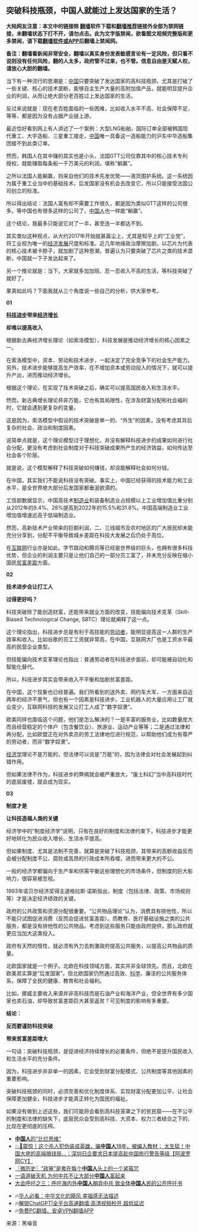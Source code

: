  <!-- 面包屑导航 --> <h2>突破科技瓶颈，中国人就能过上发达国家的生活？</h2> <p class="notice"><b>大陆网友注意：本文中的链接除 <a href="https://github.com/bannedbook/fanqiang" >翻墙</a>软件下载和<a href="https://github.com/killgcd/justmysocks/blob/master/README.md">翻墙推荐</a>链接外全部为禁网链接，未翻墙状态下打不开，请勿点击。此为文字版禁闻，欲看图文视频完整版和更多禁闻，请下载<a href="https://github.com/bannedbook/fanqiang">翻墙软件或APP</a>后翻墙上禁闻网。</p><p>备注：翻墙看新闻非常安全，翻墙以真实身份发表敏感言论有一定风险，但只看不说则没有任何风险，翻的人太多，政府管不过来，也不管。信息自由是天赋人权，请放心大胆的翻墙。</b></p>  <div class="entry"> <p>当下有一种流行的思潮是：<span class='wp_keywordlink_affiliate'><a href="https://www.bannedbook.org/" title="中国" target="_blank">中国</a></span>只要突破了发达国家的高科技瓶颈，尤其是打破了一些关键、核心的技术垄断，能够自主生产大量的高附加值产品，就能明显提升企业的利润，从而让绝大部分老百姓过上发达国家的生活。</p> <p>反过来说就是：现在老百姓面临的一些困难，比如收入水平不高、社会保障不足，等等，都是因为没有占据产业链上游。</p> <p>最近恰好看到网上有人讲述了一个案例：大型LNG船舶，国际订单全部被韩国现代重工、大宇造船、三星重工接走，<a href="https://www.bannedbook.org/bnews/tag/%E4%B8%AD%E5%9B%BD/" class="st_tag internal_tag" rel="tag" title="标签 中国 下的日志">中国</a>唯一具备这一造船能力的沪东中华造船集团接不到此类订单。</p> <p>然而，韩国人在其中赚的其实也是小头，法国GTT公司仅靠其中的核心技术专利授权，就能赚取每条船一千万美元的利润，堪称“躺赢”。</p> <p>之所以法国人能躺赢，则来自他们的技术先发优势——液货围护系统。这一系统因为属于重工业当中的基础技术，后发国家没有机会去改变它，所以只能接受法国公司创立的标准。</p> <p>所以得出结论：法国人富有却不需要工作很久，都是因为类似GTT这样的公司很多。等中国也有很多这样的公司了，<a href="https://www.bannedbook.org/bnews/tag/%e4%b8%ad%e5%9b%bd%e4%ba%ba/" class="st_tag internal_tag" rel="tag" title="标签 中国人 下的日志">中国人</a>也一样能“躺赢”。</p> <p>这个结论，我最多只能说它对了一半，甚至连一半都达不到。</p> <p>其实类似这种观点，从大约2017年开始就甚嚣尘上，尤其是知乎上的“工业党”，将工业视为唯一的<span class='wp_keywordlink'><a href="https://www.bannedbook.org/forum2/topic869.html" title="宪政、法治和经济发展——走向市场经济的制度保障" target="_blank">经济发展</a></span>尺度和标准。近几年地缘政治摩擦加剧，以芯片为代表的核心技术被卡脖子，就加剧了这种思潮，普遍认为只要突破了芯片之类的技术垄断，中国就一下子发达起来了。</p> <p>另一个推论就是：当下，大家就多加加班、忍一忍收入不高的生活，等科技突破了就好了。</p> <p>果真如此吗？下面我就从三个角度说一些自己的分析，供大家参考。</p> <p><strong>01</strong></p> <p><strong><a href="https://www.bannedbook.org/bnews/tag/%E7%A7%91%E6%8A%80%E8%BF%9B%E6%AD%A5/" class="st_tag internal_tag" rel="tag" title="标签 科技进步 下的日志">科技进步</a>带来<a href="https://www.bannedbook.org/bnews/tag/%E7%BB%8F%E6%B5%8E%E5%A2%9E%E9%95%BF/" class="st_tag internal_tag" rel="tag" title="标签 经济增长 下的日志">经济增长</a></strong></p> <p><strong>却难以提高收入</strong></p>  <p>根据新古典经济增长理论（如索洛模型），科技发展是推动经济增长的核心因素之一。</p> <p>在索洛模型中，资本、劳动和技术进步，一起决定了完全竞争下的社会生产能力。另外，技术进步能够提高生产效率，在不增加资本或劳动投入的情况下，就可以提升产出，进而推动经济增长。</p> <p>根据这个理论，在实现了技术突破之后，确实可以提高国民收入和生活水平。</p> <p>然而，新古典增长理论并非万能，它也有其局限性，在涉及财富分配和社会福利时，它就会遇到更复杂的变量。</p> <p>这是因为，索洛模型中假设的技术突破是单一的、“外生”的因素，没有考虑其背后复杂的社会、政治和制度因素。</p> <p>说简单点就是，这个理论模型过于理想化，并没有解释科技进步的成果如何进行社会分配，更没有考虑到社会制度对于科技突破成果所产生的经济效益，如何传达至社会各个阶层。</p> <p>就是说，这个模型解释了科技突破如何赚钱，却没能解释社会如何分钱。</p> <p>在中国，其实我们不能说科技没有突破。事实上，中国已经获得的技术能力和工业水平，是全世界绝大部分后发国家都垂涎欲滴的。</p> <p>工信部数据显示，中国高技术<a href="https://www.bannedbook.org/bnews/tag/%e5%88%b6%e9%80%a0%e4%b8%9a/" class="st_tag internal_tag" rel="tag" title="标签 制造业 下的日志">制造业</a>和装备制造业占规模以上工业增加值比重分别从2012年的9.4%、28%提高到2022年的15.5%和31.8%。中国高端制造业工业增加值增速远高于低端制造业。</p> <p>然而，高新技术产业带来的巨额利润，二、三线城市及农村地区的广大居民却未能充分分享到，分配不平衡导致城乡差距在科技大发展之后仍处于高位。</p> <p>在<a href="https://www.bannedbook.org/bnews/tag/%e4%ba%92%e8%81%94%e7%bd%91/" class="st_tag internal_tag" rel="tag" title="标签 互联网 下的日志">互联网</a>行业亦是如此。字节跳动和腾讯等已经是世界级的巨头，也拥有很多科技优势，但企业的利润主要只是让他们自己的一部分员工富了，并未充分反映在缩小国民<a href="https://www.bannedbook.org/bnews/tag/%E8%B4%AB%E5%AF%8C%E5%B7%AE%E8%B7%9D/" class="st_tag internal_tag" rel="tag" title="标签 贫富差距 下的日志">贫富差距</a>方面。</p> <p><strong>02</strong></p> <p><strong>技术进步会让打工人</strong></p>  <p><strong>过得更好吗？</strong></p> <p>科技突破除了能创造财富，还能带来就业方面的改变，技能偏向技术变革（Skill-Biased Technological Change, SBTC）理论就阐释了这一点。</p> <p>这个理论指出，科技进步总是有利于高技能的<a href="https://www.bannedbook.org/bnews/tag/%e5%8a%b3%e5%8a%a8%e8%80%85/" class="st_tag internal_tag" rel="tag" title="标签 劳动者 下的日志">劳动者</a>，能明显提高这一人群的生产效率和收入。比如谷歌的员工工资就非常高，在中国，互联网大厂也是工资水平最高的民营企业类型。</p> <p>但技能偏向技术变革理论也指出：普通劳动者在科技进步面前，却可能被自动化和智能化替代。</p> <p>所以，科技进步其实会带来收入不平衡和加剧贫富差距。</p> <p>在中国，这个现象也已经普遍。我们所看到的送外卖、网约车大军，一方面来自近两年的经济不景气，但也有一个因素是科技进步。工业机器人的大量应用让工厂就业变少，互联网科技的发展又让打工人成了“数字奴隶”。</p> <p>欧美同样也面临这个问题，他们是怎么解决的？一是丰富的服务业，比如数量庞大而且经营稳定的个体户（包含餐饮业）、旅游业、运动产业等等；二是通过法律和再分配，比如欧盟正在对外卖员的劳工法律地位进行规范，以帮助他们成为有尊严的劳动者，而非“数字奴隶”。</p> <p><a href="https://www.bannedbook.org/bnews/tag/%E7%BB%8F%E6%B5%8E%E5%AD%A6/" class="st_tag internal_tag" rel="tag" title="标签 经济学 下的日志">经济学</a>理论不是万能的，但法律可以说是“万能”的，因为法律会对社会发展起到纠错作用。</p> <p>但如果法律不作为，科技进步的弊病就会被严重放大，“废土科幻”当中高科技时代的底层废墟，就会成为现实。</p> <p><strong>03</strong></p> <p><strong>制度才是</strong></p> <p><strong>让科技造福人类的关键</strong></p> <p>经济学中的“制度经济学”说明，只有在良好的制度和法律约束下，科技进步才能更好地转化为民众收入增长、生活水平提高。</p>  <p>但如果制度、尤其是法制不完善，就算是突破了科技瓶颈，其带来的高额收益反而会被分配制度不公、腐败或高昂的行政成本所吞噬，进而带来更大的不公。</p> <p>一般的经济学都偏向于生产率和供需平衡这些理想化的市场条件，但制度的巨大影响力，很容易被忽视。</p> <p>1993年诺贝尔经济奖得主道格拉斯·诺斯指出，制度（包括法律、政策、市场规则等）才是决定经济绩效的关键。</p> <p>政府的公共政策和资源分配很重要。“公共物品理论”认为，消费具有排他性，所以不能只试图促进消费（反而会促进贫富差距）。而教育、医疗基础设施之类的公共服务，都是没有排他性的公共物品。考虑到这些服务只能由政府提供，那么政府就更应当加大这类投入。</p> <p>政府有天然的惰性，就必须有外力去刺激政府提高公共服务，以提高公共物品的质量。</p> <p>北欧国家就是一个例子。北欧在科技领域方面，其实并非全球领先。而且，北欧在欧美其实算是“后发国家”。但北欧国家仍然通过高效、<span class='wp_keywordlink'><a href="https://www.bannedbook.org/forum11/topic309.html" title="禁片：“科学”的棍子" target="_blank">科学</a></span>、廉洁的公共服务体系，保障了全民的健康、教育和社会福利。</p> <p>比如，挪威主要收入来源并非高科技而是石油产业和海洋产业，但全世界有多少国家也卖石油，却导致贫富差距巨大甚至返贫？可见制度的影响有多重要。</p> <p><strong>结论：</strong></p> <p><strong>反而要谨防科技突破</strong></p> <p><strong>带来贫富差距增大</strong></p> <p>一句话：突破科技瓶颈，是促进经济持续增长的必要条件，但绝不是提升国民收入和生活水平的充分条件。</p> <p>因为，科技进步并非单一的因素，它会受到财富分配模式、公共制度等其他因素的重要影响。</p> <p>突破科技瓶颈的同时，必须完善和优化制度体系、实现财富分配更加公平、让社会保障更加健全，科技进步才能真正转化为国民的福祉。</p>  <p>如果没有做到上述这些，我们可能将会看到高科技笼罩之下的贫民窟——在不公平的制度和法律的缺失下，底层民众会受到高科技、大资本、权力三者结合之下的、比现在更彻底的压榨。</p> <!--<div id="taboola-mid-1"></div>--><ul class='op-related-articles' title='相关阅读'> <li><a href='https://www.bannedbook.org/bnews/comments/20240930/2095641.html' target='_blank'><b>中国人</b>的“比烂思维”</a></li> <li><a href='https://www.bannedbook.org/bnews/bannedvideo/20240930/2095637.html' target='_blank'>💥🚨震惊！这个杀人犯伪装成英雄，骗<b>中国人</b>18年，被编入教材； 太生猛！中国大佬的高端搞钱局…；深圳日企要求日本提高赴中国旅行警告等级【阿波罗网CY】</a></li> <li><a href='https://www.bannedbook.org/bnews/bblog/20240930/2095576.html' target='_blank'>〖微历史〗“政审”是套在每个<b>中国人</b>头上的一个紧箍咒</a></li> <li><a href='https://www.bannedbook.org/bnews/comments/20240929/2095248.html' target='_blank'>一语道破天机 为何中共不让大部分<b>中国人</b>富起来</a></li> <li><a href='https://www.bannedbook.org/bnews/baitai/20240929/2095190.html' target='_blank'>大会呼吁之三：呼吁海内外<b>中国人</b>摒弃中共 致全体<b>中国人</b>民的公开呼吁书</a></li> </ul> <ul class="texttj"> <!--<li>🔥<a href="https://www.bannedbook.org/bnews/ssgc/20230219/1850782.html" target="_blank">法国犹太老板：神告诉我们，只有一位中国人能救人类</a></li>--> <li>🔥<a href="https://www.bannedbook.org/bnews/comments/20220220/1694796.html" target="_blank">华人必看：中华文化的飓风 幸福感无法描述</a></li> <li>🔥<a href="https://github.com/bannedbook/fanqiang/wiki/V2ray%E6%9C%BA%E5%9C%BA" target="_blank">解锁ChatGPT|全平台高速翻墙:高清视频秒开,超低延迟</a></li> <li>🔥<a href="https://github.com/bannedbook/fanqiang/wiki/%E7%A6%81%E9%97%BB%E7%BD%91%E5%AE%89%E5%8D%93%E7%BF%BB%E5%A2%99%E6%96%B0%E9%97%BBAPP" target="_blank">免费PC翻墙、安卓VPN翻墙APP</a></li> </ul><p class="src-info">来源：黑噪音 </p><a name='sharetosocial'></a> <div style="margin-bottom:5px;padding-bottom:5px;clear:both"> <div id="archive-pix-1" class="banner-ads"> <!-- AuctionX Display platform tag START --> <div id="27602x728x90x621x_ADSLOT1" clicktrack="%%CLICK_URL_ESC%%"></div>  <!-- AuctionX Display platform tag END --> </div> <div id="archive-pix-2" class="banner-ads"> <!-- AuctionX Display platform tag START --> <div id="27556x300x250x621x_ADSLOT1" clicktrack="%%CLICK_URL_ESC%%" style="margin:0 auto;text-align:center"></div>  <!-- AuctionX Display platform tag END --> </div> </div>  <div id="archive-pix-1" class="banner-ads"> <!-- AuctionX Display platform tag START --> <div id="27603x728x90x621x_ADSLOT1" clicktrack="%%CLICK_URL_ESC%%"></div>  <!-- AuctionX Display platform tag END --> </div> </div><!--END ENTRY--> 
